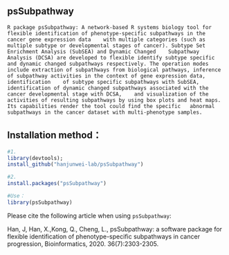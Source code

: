 ## psSubpathway
```
R package psSubpathway: A network-based R systems biology tool for flexible identification of phenotype-specific subpathways in the cancer gene expression data    with multiple categories (such as multiple subtype or developmental stages of cancer). Subtype Set Enrichment Analysis (SubSEA) and Dynamic Changed    Subpathway Analysis (DCSA) are developed to flexible identify subtype specific and dynamic changed subpathways respectively. The operation modes    include extraction of subpathways from biological pathways, inference of subpathway activities in the context of gene expression data, identification    of subtype specific subpathways with SubSEA, identification of dynamic changed subpathways associated with the cancer developmental stage with DCSA,    and visualization of the activities of resulting subpathways by using box plots and heat maps. Its capabilities render the tool could find the specific   abnormal subpathways in the cancer dataset with multi-phenotype samples.
```

## Installation method：
```R
#1. 
library(devtools); 
install_github("hanjunwei-lab/psSubpathway")

#2.
install.packages("psSubpathway")

#Use：
library(psSubpathway)
```

Please cite the following article when using `psSubpathway`:

Han, J, Han, X.,Kong, Q., Cheng, L., psSubpathway: a software package for flexible identification of phenotype-specific subpathways in cancer progression, Bioinformatics, 2020. 36(7):2303-2305.
